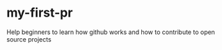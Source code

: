 # my-first-pr
Help beginners to learn how github works and how to contribute to open source projects
